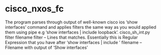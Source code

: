 # cisco_nxos_fc

The program parses through output of well-known cisco ios ‘show interfaces’ command and applies filters the same way as you would applied them using pipe e.g ‘show interfaces | include loopback’. 
cisco_sh_int.py filter filename
filter – Lines that matches. Essentially this is Regular Expression that you have after ‘show interfaces | include ’
filename – Filename with output of ‘Show interfaces’
